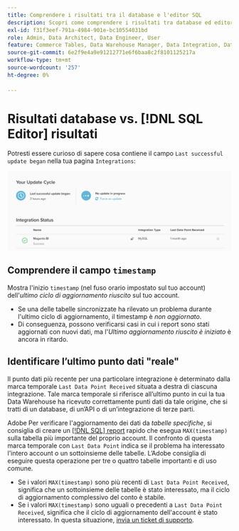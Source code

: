 ```yaml
---
title: Comprendere i risultati tra il database e l'editor SQL
description: Scopri come comprendere i risultati tra database ed editor SQL.
exl-id: f31f3eef-791a-4984-901e-bc10554031bd
role: Admin, Data Architect, Data Engineer, User
feature: Commerce Tables, Data Warehouse Manager, Data Integration, Data Import/Export
source-git-commit: 6e2f9e4a9e91212771e6f6baa8c2f8101125217a
workflow-type: tm+mt
source-wordcount: '257'
ht-degree: 0%

---
```


# Risultati database vs. [!DNL SQL Editor] risultati

Potresti essere curioso di sapere cosa contiene il campo `Last successful update began` nella tua pagina `Integrations`:

![Ultimo_aggiornamento_riuscito.png](../../../assets/Last_successful_update.png)

## Comprendere il campo `timestamp`

Mostra l&#39;inizio `timestamp` (nel fuso orario impostato sul tuo account) dell&#39;_ultimo ciclo di aggiornamento riuscito_ sul tuo account.

- Se una delle tabelle sincronizzate ha rilevato un problema durante l&#39;ultimo ciclo di aggiornamento, il timestamp è *non aggiornato*.
- Di conseguenza, possono verificarsi casi in cui i report sono stati aggiornati con nuovi dati, ma l&#39;*Ultimo aggiornamento riuscito è iniziato* è ancora in ritardo.

## Identificare l’ultimo punto dati &quot;reale&quot;

Il punto dati più recente per una particolare integrazione è determinato dalla marca temporale `Last Data Point Received` situata a destra di ciascuna integrazione. Tale marca temporale si riferisce all’ultimo punto in cui la tua Data Warehouse ha ricevuto correttamente punti dati da tale origine, che si tratti di un database, di un’API o di un’integrazione di terze parti.

Adobe Per verificare l&#39;aggiornamento dei dati da *tabelle specifiche*, si consiglia di creare un [[!DNL SQL] report](../../dev-reports/sql-rpt-bldr.md) rapido che esegua `MAX(timestamp)` sulla tabella più importante del proprio account. Il confronto di questa marca temporale con `Last Data Point` indica se il problema ha interessato l&#39;intero account o un sottoinsieme delle tabelle. L’Adobe consiglia di eseguire questa operazione per tre o quattro tabelle importanti e di uso comune.

- Se i valori `MAX(timestamp)` sono più recenti di `Last Data Point Received`, significa che un sottoinsieme delle tabelle è stato interessato, ma il ciclo di aggiornamento complessivo del conto è stabile.
- Se i valori `MAX(timestamp)` sono uguali o precedenti a `Last Data Point Received`, significa che il ciclo di aggiornamento dell&#39;account è stato interessato. In questa situazione, [invia un ticket di supporto](https://experienceleague.adobe.com/docs/commerce-knowledge-base/kb/troubleshooting/miscellaneous/mbi-service-policies.html?lang=it).
